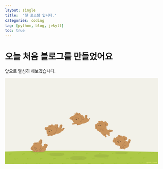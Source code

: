 ```yaml
---
layout: single
title:  "첫 포스팅 입니다."
categories: coding
tag: [python, blog, jekyll]
toc: true
---
```


# 오늘 처음 블로그를 만들었어요

앞으로 열심히 해보겠습니다.


![puppy](../images/2022-03-04-first/puppy.png)